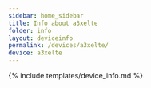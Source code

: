 ```yaml
---
sidebar: home_sidebar
title: Info about a3xelte
folder: info
layout: deviceinfo
permalink: /devices/a3xelte/
device: a3xelte
---
```

{% include templates/device_info.md %}
